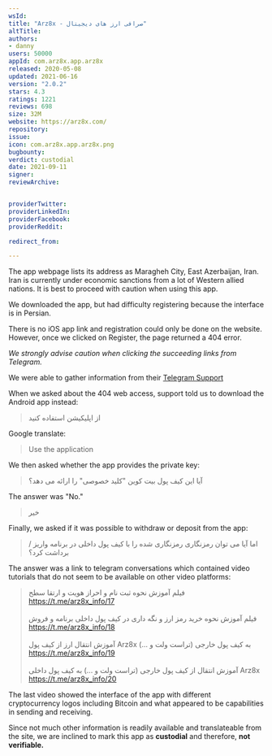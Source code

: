 ```yaml
---
wsId: 
title: "Arz8x - صرافی ارز های دیجیتال"
altTitle: 
authors:
- danny
users: 50000
appId: com.arz8x.app.arz8x
released: 2020-05-08
updated: 2021-06-16
version: "2.0.2"
stars: 4.3
ratings: 1221
reviews: 698
size: 32M
website: https://arz8x.com/
repository: 
issue: 
icon: com.arz8x.app.arz8x.png
bugbounty: 
verdict: custodial
date: 2021-09-11
signer: 
reviewArchive:


providerTwitter: 
providerLinkedIn: 
providerFacebook: 
providerReddit: 

redirect_from:

---
```



The app webpage lists its address as Maragheh City, East Azerbaijan, Iran. Iran is currently under economic sanctions from a lot of Western allied nations. It is best to proceed with caution when using this app. 

We downloaded the app, but had difficulty registering because the interface is in Persian.

There is no iOS app link and registration could only be done on the website. However, once we clicked on Register, the page returned a 404 error.

*We strongly advise caution when clicking the succeeding links from Telegram.*

We were able to gather information from their [Telegram Support](https://t.me/Arz8x) 

When we asked about the 404 web access, support told us to download the Android app instead:

> از اپلیکیشن استفاده کنید

Google translate: 

> Use the application

We then asked whether the app provides the private key:

> آیا این کیف پول بیت کوین "کلید خصوصی" را ارائه می دهد؟

The answer was "No."

> خیر

Finally, we asked if it was possible to withdraw or deposit from the app:

> اما آیا می توان رمزنگاری رمزنگاری شده را با کیف پول داخلی در برنامه واریز / برداشت کرد؟

The answer was a link to telegram conversations which contained video tutorials that do not seem to be available on other video platforms:

> فیلم آموزش نحوه ثبت نام و احراز هویت و ارتقا سطح<br>
https://t.me/arz8x_info/17<br><br>
فیلم آموزش نحوه خرید رمز ارز و نگه داری در کیف پول داخلی برنامه و فروش <br>
https://t.me/arz8x_info/18<br><br>
آموزش انتقال ارز از کیف پول Arz8x به کیف پول خارجی (تراست ولت و ...)<br>
https://t.me/arz8x_info/19<br><br>
آموزش انتقال از کیف پول خارجی (تراست ولت و ...) به کیف پول داخلی Arz8x<br> 
https://t.me/arz8x_info/20

The last video showed the interface of the app with different cryptocurrency logos including Bitcoin and what appeared to be capabilities in sending and receiving. 

Since not much other information is readily available and translateable from the site, we are inclined to mark this app as **custodial** and therefore, **not verifiable.**
